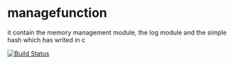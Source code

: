 # managefunction
it contain the memory management module, the log module and the simple hash which has writed in c

[![Build Status](https://travis-ci.org/[zjm20100113]/[managefunction].png)](https://travis-ci.org/[zjm20100113]/[managefunction])
